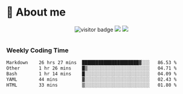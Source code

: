 <!-- ![](https://youpai.roccoshi.top/img/20200804214216.png) -->

# 🧐 About me
 
<p align="center">
<img src="https://visitor-badge.laobi.icu/badge?page_id=Lincest.Lincest&title=hits" alt="visitor badge"/>
<a href="mailto:imroccoshi@gmail.com"><img src="https://img.shields.io/badge/gmail-imroccoshi%40gmail.com-red"></a>
<a href="https://blog.roccoshi.top"><img src="https://img.shields.io/badge/blog-roccoshi-green"></a>
</p>

<div align="center">
  <img src="https://github-readme-stats.vercel.app/api?username=Lincest&show_icons=true&count_private=true&show_owner=true" alt="">
   <!-- <img src="https://github-readme-stats.vercel.app/api/wakatime?username=Moreality&v=2" alt=""/> -->
</div>

### Weekly Coding Time

<!--START_SECTION:waka-->

```txt
Markdown    26 hrs 27 mins  █████████████████████▓░░░   86.53 %
Other       1 hr 26 mins    █▒░░░░░░░░░░░░░░░░░░░░░░░   04.71 %
Bash        1 hr 14 mins    █░░░░░░░░░░░░░░░░░░░░░░░░   04.09 %
YAML        44 mins         ▓░░░░░░░░░░░░░░░░░░░░░░░░   02.43 %
HTML        33 mins         ▒░░░░░░░░░░░░░░░░░░░░░░░░   01.80 %
```

<!--END_SECTION:waka-->


